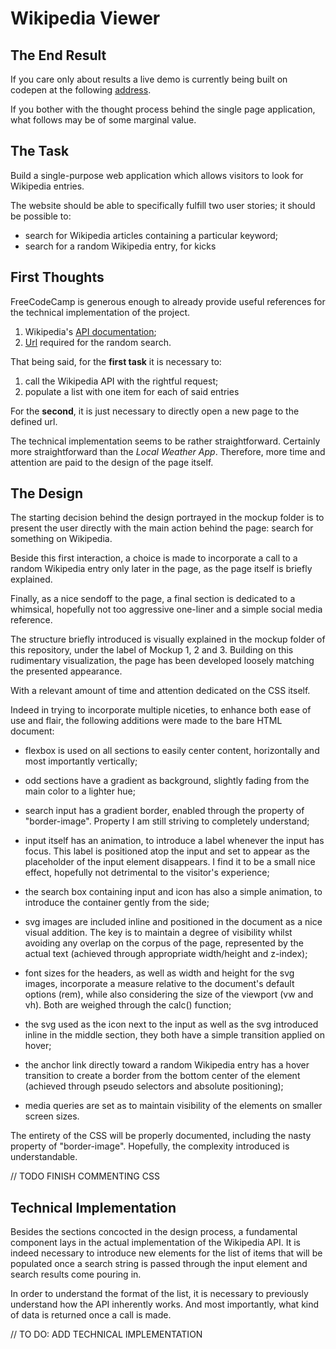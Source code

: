 # Wikipedia Viewer

## The End Result 

If you care only about results a live demo is currently being built on codepen at the following [address](https://codepen.io/borntofrappe/full/PQNPwM/). 

If you bother with the thought process behind the single page application, what follows may be of some marginal value. 

## The Task

Build a single-purpose web application which allows visitors to look for Wikipedia entries.

The website should be able to specifically fulfill two user stories; it should be possible to:

- search for Wikipedia articles containing a particular keyword;
- search for a random Wikipedia entry, for kicks

## First Thoughts

FreeCodeCamp is generous enough to already provide useful references for the technical implementation of the project. 

1. Wikipedia's [API documentation](https://www.mediawiki.org/wiki/API:Main_page);
2. [Url](https://en.wikipedia.org/wiki/Special:Random) required for the random search.

That being said, for the **first task** it is necessary to:

1. call the Wikipedia API with the rightful request;
2. populate a list with one item for each of said entries

For the **second**, it is just necessary to directly open a new page to the defined url.

The technical implementation seems to be rather straightforward. Certainly more straightforward than the *Local Weather App*. Therefore, more time and attention are paid to the design of the page itself.

## The Design

The starting decision behind the design portrayed in the mockup folder is to present the user directly with the main action behind the page: search for something on Wikipedia.

Beside this first interaction, a choice is made to incorporate a call to a random Wikipedia entry only later in the page, as the page itself is briefly explained.

Finally, as a nice sendoff to the page, a final section is dedicated to a whimsical, hopefully not too aggressive one-liner and a simple social media reference.

The structure briefly introduced is visually explained in the mockup folder of this repository, under the label of Mockup 1, 2 and 3. Building on this rudimentary visualization, the page has been developed loosely matching the presented appearance.

With a relevant amount of time and attention dedicated on the CSS itself. 

Indeed in trying to incorporate multiple niceties, to enhance both ease of use and flair, the following additions were made to the bare HTML document:

- flexbox is used on all sections to easily center content, horizontally and most importantly vertically;

- odd sections have a gradient as background, slightly fading from the main color to a lighter hue;

- search input has a gradient border, enabled through the property of "border-image". Property I am still striving to completely understand;

- input itself has an animation, to introduce a label whenever the input has focus. This label is positioned atop the input and set to appear as the placeholder of the input element disappears. I find it to be a small nice effect, hopefully not detrimental to the visitor's experience;

- the search box containing input and icon has also a simple animation, to introduce the container gently from the side;

- svg images are included inline and positioned in the document as a nice visual addition. The key is to maintain a degree of visibility whilst avoiding any overlap on the corpus of the page, represented by the actual text (achieved through appropriate width/height and z-index);

- font sizes for the headers, as well as width and height for the svg images, incorporate a measure relative to the document's default options (rem), while also considering the size of the viewport (vw and vh). Both are weighed through the calc() function;

- the svg used as the icon next to the input as well as the svg introduced inline in the middle section, they both have a simple transition applied on hover;  

- the anchor link directly toward a random Wikipedia entry has a hover transition to create a border from the bottom center of the element (achieved through pseudo selectors and absolute positioning);

- media queries are set as to maintain visibility of the elements on smaller screen sizes.

The entirety of the CSS will be properly documented, including the nasty property of "border-image". Hopefully, the complexity introduced is understandable. 

// TODO FINISH COMMENTING CSS


## Technical Implementation

Besides the sections concocted in the design process, a fundamental component lays in the actual implementation of the Wikipedia API. It is indeed necessary to introduce new elements for the list of items that will be populated once a search string is passed through the input element and search results come pouring in.

In order to understand the format of the list, it is necessary to previously understand how the API inherently works. And most importantly, what kind of data is returned once a call is made.


// TO DO: ADD TECHNICAL IMPLEMENTATION 
